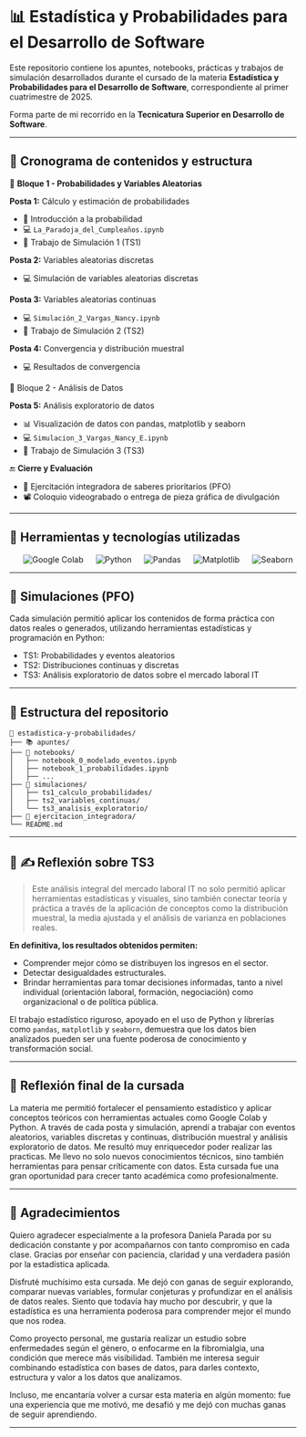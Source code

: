 # 📊 Estadística y Probabilidades para el Desarrollo de Software

Este repositorio contiene los apuntes, notebooks, prácticas y trabajos de simulación desarrollados durante el cursado de la materia **Estadística y Probabilidades para el Desarrollo de Software**, correspondiente al primer cuatrimestre de 2025.

Forma parte de mi recorrido en la **Tecnicatura Superior en Desarrollo de Software**.

---

## 📅 Cronograma de contenidos y estructura

🔹 **Bloque 1 - Probabilidades y Variables Aleatorias**

**Posta 1:** Cálculo y estimación de probabilidades
- 📘 Introducción a la probabilidad
- 💻 `La_Paradoja_del_Cumpleaños.ipynb`
- 🧪 Trabajo de Simulación 1 (TS1)

**Posta 2:** Variables aleatorias discretas
- 💻 Simulación de variables aleatorias discretas

**Posta 3:** Variables aleatorias continuas
- 💻 `Simulación_2_Vargas_Nancy.ipynb`
- 📌 Trabajo de Simulación 2 (TS2)

**Posta 4:** Convergencia y distribución muestral
- 💻 Resultados de convergencia

🔹 Bloque 2 - Análisis de Datos

**Posta 5:** Análisis exploratorio de datos
- 📊 Visualización de datos con pandas, matplotlib y seaborn
- 💻 `Simulacion_3_Vargas_Nancy_E.ipynb`
- 📌 Trabajo de Simulación 3 (TS3)

🔚 **Cierre y Evaluación**
- 🧩 Ejercitación integradora de saberes prioritarios (PFO)
- 📽️ Coloquio videograbado o entrega de pieza gráfica de divulgación

--- 

## 🧰 Herramientas y tecnologías utilizadas
<p align="center"> 
  &emsp; 
  <img alt="Google Colab" src="https://img.shields.io/badge/Google_Colab-Interactive-yellow?logo=googlecolab"> 
  &emsp; 
  <img alt="Python" src="https://img.shields.io/badge/Python-3.10-blue?logo=python"> 
  &emsp; 
  <img alt="Pandas" src="https://img.shields.io/badge/Pandas-Data%20Analysis-150458?logo=pandas"> 
  &emsp; 
  <img alt="Matplotlib" src="https://img.shields.io/badge/Matplotlib-Visualization-11557c?logo=matplotlib"> 
  &emsp; 
  <img alt="Seaborn" src="https://img.shields.io/badge/Seaborn-Statistical%20Graphics-4c72b0?logo=python"> 
</p>

--- 

## 🧪 Simulaciones (PFO)

Cada simulación permitió aplicar los contenidos de forma práctica con datos reales o generados, utilizando herramientas estadísticas y programación en Python:
- TS1: Probabilidades y eventos aleatorios
- TS2: Distribuciones continuas y discretas
- TS3: Análisis exploratorio de datos sobre el mercado laboral IT

---

## 📂 Estructura del repositorio
```
📁 estadistica-y-probabilidades/
├── 📚 apuntes/
├── 📓 notebooks/
│   ├── notebook_0_modelado_eventos.ipynb
│   ├── notebook_1_probabilidades.ipynb
│   ├── ...
├── 🧪 simulaciones/
│   ├── ts1_calculo_probabilidades/
│   ├── ts2_variables_continuas/
│   └── ts3_analisis_exploratorio/
├── 📝 ejercitacion_integradora/
└── README.md
```
---

## 💬 ✍️ Reflexión sobre TS3
> Este análisis integral del mercado laboral IT no solo permitió aplicar herramientas estadísticas y visuales, sino también
> conectar teoría y práctica a través de la aplicación de conceptos como la distribución muestral, la media ajustada y el 
> análisis de varianza en poblaciones reales.

**En definitiva, los resultados obtenidos permiten:**
- Comprender mejor cómo se distribuyen los ingresos en el sector.
- Detectar desigualdades estructurales.
- Brindar herramientas para tomar decisiones informadas, tanto a nivel individual (orientación laboral, formación,   negociación) como organizacional o de política pública.

El trabajo estadístico riguroso, apoyado en el uso de Python y librerías como `pandas`, `matplotlib` y `seaborn`, demuestra que los datos bien analizados pueden ser una fuente poderosa de conocimiento y transformación social.

--- 

## 📌 Reflexión final de la cursada

La materia me permitió fortalecer el pensamiento estadístico y aplicar conceptos teóricos con herramientas actuales como Google Colab y Python. A través de cada posta y simulación, aprendí a trabajar con eventos aleatorios, variables discretas y continuas, distribución muestral y análisis exploratorio de datos.
Me resultó muy enriquecedor poder realizar las practicas. 
Me llevo no solo nuevos conocimientos técnicos, sino también herramientas para pensar críticamente con datos. Esta cursada fue una gran oportunidad para crecer tanto académica como profesionalmente.

---
## 💌 Agradecimientos

Quiero agradecer especialmente a la profesora Daniela Parada por su dedicación constante y por acompañarnos con tanto compromiso en cada clase.
Gracias por enseñar con paciencia, claridad y una verdadera pasión por la estadística aplicada.

Disfruté muchísimo esta cursada. Me dejó con ganas de seguir explorando, comparar nuevas variables, formular conjeturas y profundizar en el análisis de datos reales. Siento que todavía hay mucho por descubrir, y que la estadística es una herramienta poderosa para comprender mejor el mundo que nos rodea.

Como proyecto personal, me gustaría realizar un estudio sobre enfermedades según el género, o enfocarme en la fibromialgia, una condición que merece más visibilidad. También me interesa seguir combinando estadística con bases de datos, para darles contexto, estructura y valor a los datos que analizamos.

Incluso, me encantaría volver a cursar esta materia en algún momento: fue una experiencia que me motivó, me desafió y me dejó con muchas ganas de seguir aprendiendo.

----


